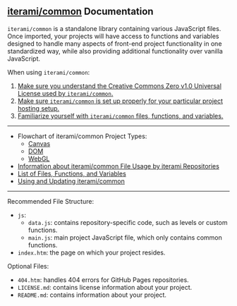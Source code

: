 [iterami/common](https://github.com/iterami/common) Documentation
-----------------------------------------------------------------

`iterami/common` is a standalone library containing various JavaScript files. Once imported, your projects will have access to functions and variables designed to handle many aspects of front-end project functionality in one standardized way, while also providing additional functionality over vanilla JavaScript.

When using `iterami/common`:
1. [Make sure you understand the Creative Commons Zero v1.0 Universal License used by `iterami/common`.](https://github.com/iterami/common/blob/gh-pages/LICENSE.md)
2. [Make sure `iterami/common` is set up properly for your particular project hosting setup.](https://github.com/iterami/Documentation.htm/blob/gh-pages/common/guides/fork.md)
3. [Familiarize yourself with `iterami/common` files, functions, and variables.](https://github.com/iterami/Documentation.htm/blob/gh-pages/common/files/README.md)

---

* Flowchart of iterami/common Project Types:
  * [Canvas](https://github.com/iterami/Documentation.htm/blob/gh-pages/common/guides/flowchart-canvas.md)
  * [DOM](https://github.com/iterami/Documentation.htm/blob/gh-pages/common/guides/flowchart-dom.md)
  * [WebGL](https://github.com/iterami/Documentation.htm/blob/gh-pages/common/guides/flowchart-webgl.md)
* [Information about iterami/common File Usage by iterami Repositories](https://github.com/iterami/Documentation.htm/blob/gh-pages/repositories/common.md)
* [List of Files, Functions, and Variables](https://github.com/iterami/Documentation.htm/blob/gh-pages/common/files/README.md)
* [Using and Updating iterami/common](https://github.com/iterami/Documentation.htm/blob/gh-pages/common/guides/fork.md)

---

Recommended File Structure:
* `js`:
  * `data.js`: contains repository-specific code, such as levels or custom functions.
  * `main.js`: main project JavaScript file, which only contains common functions.
* `index.htm`: the page on which your project resides.

Optional Files:
* `404.htm`: handles 404 errors for GitHub Pages repositories.
* `LICENSE.md`: contains license information about your project.
* `README.md`: contains information about your project.
